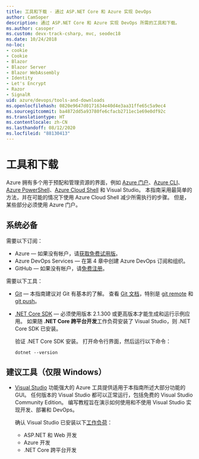 ```yaml
---
title: 工具和下载 - 通过 ASP.NET Core 和 Azure 实现 DevOps
author: CamSoper
description: 通过 ASP.NET Core 和 Azure 实现 DevOps 所需的工具和下载。
ms.author: casoper
ms.custom: devx-track-csharp, mvc, seodec18
ms.date: 10/24/2018
no-loc:
- cookie
- Cookie
- Blazor
- Blazor Server
- Blazor WebAssembly
- Identity
- Let's Encrypt
- Razor
- SignalR
uid: azure/devops/tools-and-downloads
ms.openlocfilehash: 0820e9647d0171634e40d4e3aa31ffe65c5a9ec4
ms.sourcegitcommit: ba4872dd5a93780fe6cfacb2711ec1e69e0df92c
ms.translationtype: HT
ms.contentlocale: zh-CN
ms.lasthandoff: 08/12/2020
ms.locfileid: "88130413"
---
```

# <a name="tools-and-downloads"></a>工具和下载

Azure 拥有多个用于预配和管理资源的界面，例如 [Azure 门户](https://portal.azure.com)、[Azure CLI](/cli/azure/)、[Azure PowerShell](/powershell/azure/overview)、[Azure Cloud Shell](https://shell.azure.com/bash) 和 Visual Studio。 本指南采用最简单的方法，并在可能的情况下使用 Azure Cloud Shell 减少所需执行的步骤。 但是，某些部分必须使用 Azure 门户。

## <a name="prerequisites"></a>系统必备

需要以下订阅：

* Azure &mdash; 如果没有帐户，请[获取免费试用版](https://azure.microsoft.com/free/dotnet/)。
* Azure DevOps Services &mdash; 在第 4 章中创建 Azure DevOps 订阅和组织。
* GitHub &mdash; 如果没有帐户，请[免费注册](https://github.com/join)。

需要以下工具：

* [Git](https://git-scm.com/downloads) &mdash; 本指南建议对 Git 有基本的了解。 查看 [Git 文档](https://git-scm.com/doc)，特别是 [git remote](https://git-scm.com/docs/git-remote) 和 [git push](https://git-scm.com/docs/git-push)。
* [.NET Core SDK](https://dotnet.microsoft.com/download/) &mdash; 必须使用版本 2.1.300 或更高版本才能生成和运行示例应用。 如果随 **.NET Core 跨平台开发**工作负荷安装了 Visual Studio，则 .NET Core SDK 已安装。

    验证 .NET Core SDK 安装。 打开命令行界面，然后运行以下命令：

    ```dotnetcli
    dotnet --version
    ```

## <a name="recommended-tools-windows-only"></a>建议工具（仅限 Windows）

* [Visual Studio](https://visualstudio.microsoft.com) 功能强大的 Azure 工具提供适用于本指南所述大部分功能的 GUI。 任何版本的 Visual Studio 都可以正常运行，包括免费的 Visual Studio Community Edition。 编写教程旨在演示如何使用和不使用 Visual Studio 实现开发、部署和 DevOps。

  确认 Visual Studio 已安装以下[工作负荷](/visualstudio/install/modify-visual-studio)：

  * ASP.NET 和 Web 开发
  * Azure 开发
  * .NET Core 跨平台开发
